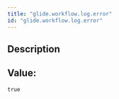 ```yaml
---
title: "glide.workflow.log.error"
id: "glide.workflow.log.error"
---
```

## Description



## Value: 
```
true
```